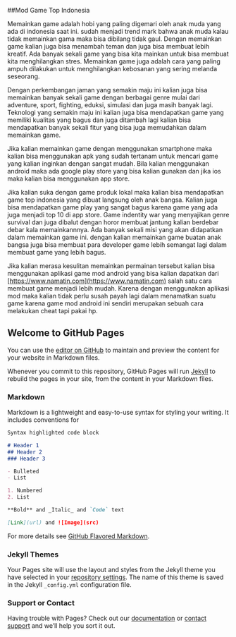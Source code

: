 ##Mod Game Top Indonesia

Memainkan game adalah hobi yang paling digemari oleh anak muda yang ada di indonesia saat ini. sudah menjadi trend mark bahwa anak muda kalau tidak memainkan gama maka bisa dibilang tidak gaul. Dengan memainkan game kalian juga bisa menambah teman dan juga bisa membuat lebih kreatif. Ada banyak sekali game yang bisa kita mainkan untuk bisa membuat kita menghilangkan stres. Memainkan game juga adalah cara yang paling ampuh dilakukan untuk menghilangkan kebosanan yang sering melanda seseorang.

Dengan perkembangan jaman yang semakin maju ini kalian juga bisa memainkan banyak sekali game dengan berbagai genre mulai dari adventure, sport, fighting, eduksi, simulasi dan juga masih banyak lagi. Teknologi yang semakin maju ini kalian juga bisa mendapatkan game yang memiliki kualitas yang bagus dan juga ditambah lagi kalian bisa mendapatkan banyak sekali fitur yang bisa juga memudahkan dalam memainkan game.

Jika kalian memainkan game dengan menggunakan smartphone maka kalian bisa menggunakan apk yang sudah tertanam untuk mencari game yang kalian inginkan dengan sangat mudah. Bila kalian menggunakan android maka ada google play store yang bisa kalian gunakan dan jika ios maka kalian bisa menggunakan app store. 

Jika kalian suka dengan game produk lokal maka kalian bisa mendapatkan game top indonesia yang dibuat langsung oleh anak bangsa. Kalian juga bisa mendapatkan game play yang sangat bagus karena game yang ada juga menjadi top 10 di app store. Game indentity war yang menyajikan genre survival dan juga dibalut dengan horor membuat jantung kalian berdebar debar kala memainkannnya. Ada banyak sekali misi yang akan didapatkan dalam memainkan game ini. dengan kalian memainkan game buatan anak bangsa juga bisa membuat para developer game lebih semangat lagi dalam membuat game yang lebih bagus.

Jika kalian merasa kesulitan memainkan permainan tersebut kalian bisa menggunakan aplikasi game mod android yang bisa kalian dapatkan dari [https://www.namatin.com](https://www.namatin.com) salah satu cara membuat game menjadi lebih mudah. Karena dengan menggunakan aplikasi mod maka kalian tidak perlu susah payah lagi dalam menamatkan suatu game karena game mod android ini sendiri merupakan sebuah cara melakukan cheat tapi pakai hp.

## Welcome to GitHub Pages

You can use the [editor on GitHub](https://github.com/Alvianso/game/edit/master/index.md) to maintain and preview the content for your website in Markdown files.

Whenever you commit to this repository, GitHub Pages will run [Jekyll](https://jekyllrb.com/) to rebuild the pages in your site, from the content in your Markdown files.

### Markdown

Markdown is a lightweight and easy-to-use syntax for styling your writing. It includes conventions for

```markdown
Syntax highlighted code block

# Header 1
## Header 2
### Header 3

- Bulleted
- List

1. Numbered
2. List

**Bold** and _Italic_ and `Code` text

[Link](url) and ![Image](src)
```

For more details see [GitHub Flavored Markdown](https://guides.github.com/features/mastering-markdown/).

### Jekyll Themes

Your Pages site will use the layout and styles from the Jekyll theme you have selected in your [repository settings](https://github.com/Alvianso/game/settings). The name of this theme is saved in the Jekyll `_config.yml` configuration file.

### Support or Contact

Having trouble with Pages? Check out our [documentation](https://help.github.com/categories/github-pages-basics/) or [contact support](https://github.com/contact) and we’ll help you sort it out.

